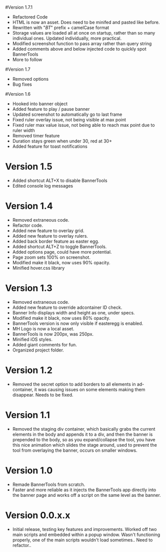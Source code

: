 #Version 1.7.1
- Refactored Code
- HTML is now an asset. Does need to be minifed and pasted like before.
- Rewritten with "_BT_" prefix + camelCase format
- Storage values are loaded all at once on startup, rather than so many individual ones. Updated individually, more practical.
- Modified screenshot function to pass array rather than query string
- Added comments above and below injected code to quickly spot BannerTools
- More to follow

#Version 1.7
- Removed options
- Bug fixes

#Version 1.6
- Hooked into banner object
- Added feature to play / pause banner
- Updated screenshot to automatically go to last frame
- Fixed ruler overlay issue, not being visible at max point
- Fixed ruler max value issue, not being able to reach max point due to ruler width
- Removed timer feature
- Duration stays green when under 30, red at 30+
- Added feature for toast notifications

# Version 1.5
- Added shortcut ALT+X to disable BannerTools
- Edited console log messages

# Version 1.4
- Removed extraneous code.
- Refactor code.
- Added new feature to overlay grid.
- Added new feature to overlay rulers.
- Added back border feature as easter egg.
- Added shortcut ALT+Z to toggle BannerTools.
- Added options page, could have more potential.
- Page zoom sets 100% on screenshot.
- Modified make it black, now uses 90% opacity.
- Minified hover.css library

# Version 1.3
- Removed extraneous code.
- Added new feature to override adcontainer ID check.
- Banner Info displays width and height as one, under specs.
- Modified make it black, now uses 80% opacity.
- BannerTools version is now only visible if easteregg is enabled.
- MH Logo is now a local asset.
- BannerTools is now 200px, was 250px.
- Minified iOS styles.
- Added giant comments for fun.
- Organized project folder.

# Version 1.2
- Removed the secret option to add borders to all elements in ad-container, it was causing issues on some elements making them disappear. Needs to be fixed.

# Version 1.1
- Removed the staging div container, which basically grabs the current elements in the body and appends it to a div, and then the banner is prepended to the body, so as you expand/collapse the tool, you have this nice animation which slides the stage around, used to prevent the tool from overlaying the banner, occurs on smaller windows.

# Version 1.0
- Remade BannerTools from scratch.
- Faster and more reliable as it injects the BannerTools app directly into the banner page and works off a script on the same level as the banner.

# Version 0.0.x.x
- Initial release, testing key features and improvements. Worked off two main scripts and embedded within a popup window. Wasn't functioning properly, one of the main scripts wouldn't load sometimes.. Need to refactor..
